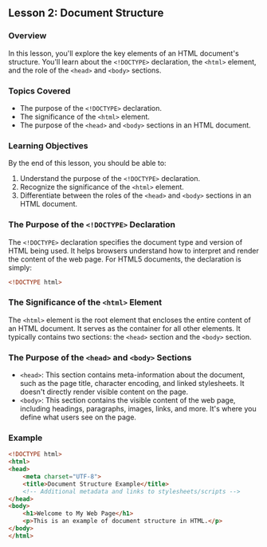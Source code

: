 ## Lesson 2: Document Structure

### Overview

In this lesson, you'll explore the key elements of an HTML document's structure. You'll learn about the `<!DOCTYPE>` declaration, the `<html>` element, and the role of the `<head>` and `<body>` sections.

### Topics Covered

- The purpose of the `<!DOCTYPE>` declaration.
- The significance of the `<html>` element.
- The purpose of the `<head>` and `<body>` sections in an HTML document.

### Learning Objectives

By the end of this lesson, you should be able to:

1. Understand the purpose of the `<!DOCTYPE>` declaration.
2. Recognize the significance of the `<html>` element.
3. Differentiate between the roles of the `<head>` and `<body>` sections in an HTML document.

### The Purpose of the `<!DOCTYPE>` Declaration

The `<!DOCTYPE>` declaration specifies the document type and version of HTML being used. It helps browsers understand how to interpret and render the content of the web page. For HTML5 documents, the declaration is simply:

```html
<!DOCTYPE html>
```

### The Significance of the `<html>` Element

The `<html>` element is the root element that encloses the entire content of an HTML document. It serves as the container for all other elements. It typically contains two sections: the `<head>` section and the `<body>` section.

### The Purpose of the `<head>` and `<body>` Sections

- `<head>`: This section contains meta-information about the document, such as the page title, character encoding, and linked stylesheets. It doesn't directly render visible content on the page.
- `<body>`: This section contains the visible content of the web page, including headings, paragraphs, images, links, and more. It's where you define what users see on the page.

### Example

```html
<!DOCTYPE html>
<html>
<head>
    <meta charset="UTF-8">
    <title>Document Structure Example</title>
    <!-- Additional metadata and links to stylesheets/scripts -->
</head>
<body>
    <h1>Welcome to My Web Page</h1>
    <p>This is an example of document structure in HTML.</p>
</body>
</html>
```
